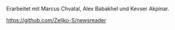 Erarbeitet mit Marcus Chvatal, Alex Babakhel und Kevser Akpinar.

https://github.com/Zeljko-S/newsreader